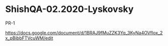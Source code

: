 # ShishQA-02.2020-Lyskovsky

PR-1

https://docs.google.com/document/d/1BRAJ9fMuZZK3Yq_3KyNa4OVflox_2x_pBibbFTVcuWM/edit
